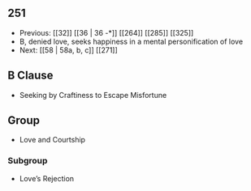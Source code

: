 ## 251
- Previous: [[32]] [[36 | 36 -*]] [[264]] [[285]] [[325]] 
- B, denied love, seeks happiness in a mental personification of love
- Next: [[58 | 58a, b, c]] [[271]] 

## B Clause
- Seeking by Craftiness to Escape Misfortune

## Group
- Love and Courtship

### Subgroup
- Love’s Rejection

